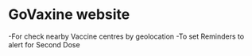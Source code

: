# GoVaxine website
-For check nearby Vaccine centres by geolocation
-To set Reminders to alert for Second Dose

